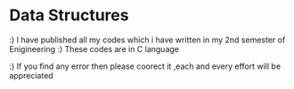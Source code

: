# Data Structures
:) I have published all my codes which i have written in my 2nd semester of Enigineering
:) These codes are in C language

:) If you find any error then please coorect it ,each and every effort will be appreciated
